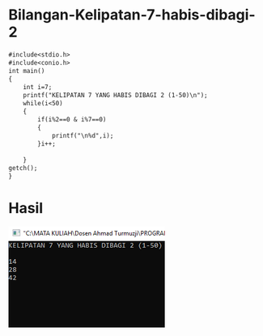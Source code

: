 # Bilangan-Kelipatan-7-habis-dibagi-2
    #include<stdio.h>
    #include<conio.h>
    int main()
    {
        int i=7;
        printf("KELIPATAN 7 YANG HABIS DIBAGI 2 (1-50)\n");
        while(i<50)
        {
            if(i%2==0 & i%7==0)
            {
                printf("\n%d",i);
            }i++;

        }
    getch();
    }
   # Hasil
   ![img](https://raw.githubusercontent.com/AminPriadi/Bilangan-Kelipatan-7-habis-dibagi-2/master/kelipatan%20habis%20dibagi%202.png)
